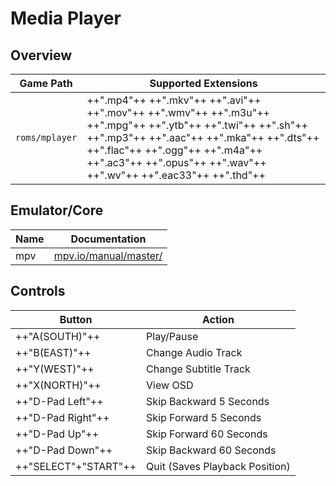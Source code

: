 # Media Player

## Overview

| Game Path | Supported Extensions |
| --- | --- |
| `roms/mplayer` | ++".mp4"++ ++".mkv"++ ++".avi"++ ++".mov"++ ++".wmv"++ ++".m3u"++ ++".mpg"++ ++".ytb"++ ++".twi"++ ++".sh"++ ++".mp3"++ ++".aac"++ ++".mka"++ ++".dts"++ ++".flac"++ ++".ogg"++ ++".m4a"++ ++".ac3"++ ++".opus"++ ++".wav"++ ++".wv"++ ++".eac33"++ ++".thd"++ |

## Emulator/Core

| Name | Documentation |
| --- | --- |
| mpv | [mpv.io/manual/master/](https://mpv.io/manual/master/) |

## Controls

| Button | Action |
| -- | -- |
| ++"A(SOUTH)"++ | Play/Pause |
| ++"B(EAST)"++ | Change Audio Track |
| ++"Y(WEST)"++ | Change Subtitle Track |
| ++"X(NORTH)"++ | View OSD |
| ++"D-Pad Left"++ | Skip Backward 5 Seconds |
| ++"D-Pad Right"++ | Skip Forward 5 Seconds |
| ++"D-Pad Up"++ | Skip Forward 60 Seconds |
| ++"D-Pad Down"++ | Skip Backward 60 Seconds |
| ++"SELECT"+"START"++ | Quit (Saves Playback Position) |